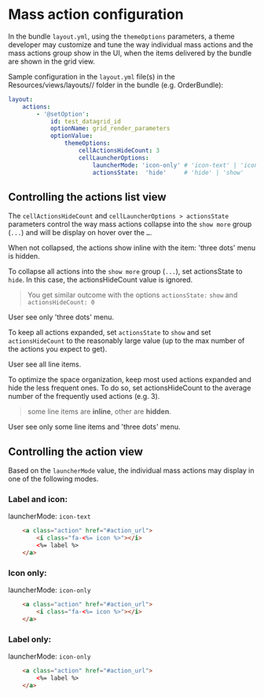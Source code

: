 # Mass action configuration

In the bundle ``layout.yml``, using the ``themeOptions`` parameters, a theme developer may customize
and tune the way individual mass actions and the mass actions group show in the UI,
when the items delivered by the bundle are shown in the grid view.

Sample configuration in the `layout.yml` file(s) in the
Resources/views/layouts/<theme>/<page> folder in the bundle (e.g. OrderBundle):

```yml
layout:
    actions:
        - '@setOption':
            id: test_datagrid_id
            optionName: grid_render_parameters
            optionValue:
                themeOptions:
                    cellActionsHideCount: 3
                    cellLauncherOptions:
                        launcherMode: 'icon-only' # 'icon-text' | 'icon-text' | 'text-only'
                        actionsState:  'hide'     # 'hide' | 'show'
```

## Controlling the actions list view

The ``cellActionsHideCount`` and ``cellLauncherOptions > actionsState`` parameters control the way mass actions collapse
into the ``show more`` group (``...``) and will be display on hover over the ``…``.

When not collapsed, the actions show inline with the item: 'three dots' menu is hidden.

To collapse all actions into the ``show more`` group (``...``), set actionsState to ``hide``.
In this case, the actionsHideCount value is ignored.
> You get similar outcome with the options ``actionsState:`` `show` and ``actionsHideCount: 0``

User see only 'three dots' menu.

To keep all actions expanded, set ``actionsState`` to ``show``
and set ``actionsHideCount`` to the reasonably large value (up to the max number of the actions you expect to get).

User see all line items.

To optimize the space organization, keep most used actions expanded and hide the less frequent ones.
To do so, set actionsHideCount to the average number of the frequently used actions (e.g. 3).

> some line items are **inline**, other are **hidden**.

User see only some line items and 'three dots' menu.

## Controlling the action view

Based on the ``launcherMode`` value, the individual mass actions may display in one of the following modes.

### Label and icon:

launcherMode: `icon-text`

```html
    <a class="action" href="#action_url">
        <i class="fa-<%= icon %>"></i>
        <%= label %>
    </a>
```

### Icon only:

launcherMode: `icon-only`

```html
    <a class="action" href="#action_url">
        <i class="fa-<%= icon %>"></i>
    </a>
```

### Label only:

launcherMode: `icon-only`

```html
    <a class="action" href="#action_url">
        <%= label %>
    </a>
```
